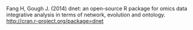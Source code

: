 Fang H, Gough J. (2014) dnet: an open-source R package for omics data integrative analysis in terms of network, evolution and ontology. http://cran.r-project.org/package=dnet

